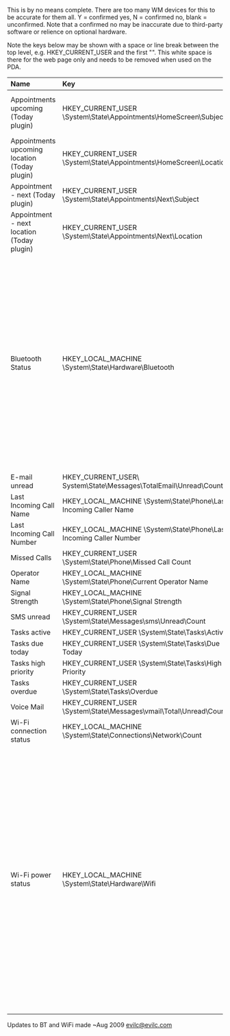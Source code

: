 This is by no means complete. There are too many WM devices for this to be accurate for them all. Y = confirmed yes, N = confirmed no, blank = unconfirmed. Note that a confirmed no may be inaccurate due to third-party software or relience on optional hardware.

Note the keys below may be shown with a space or line break between the top level, e.g. HKEY\_CURRENT\_USER and the first "\". This white space is there for the web page only and needs to be removed when used on the PDA.

| Name | Key | Comment | WM2003 | WM5 | WM6 |
|:-----|:----|:--------|:-------|:----|:----|
| Appointments upcoming (Today plugin) |HKEY\_CURRENT\_USER \System\State\Appointments\HomeScreen\Subject | when not available defaults to "No upcoming appointments." |  |  | Y |
| Appointments upcoming location (Today plugin) |HKEY\_CURRENT\_USER \System\State\Appointments\HomeScreen\Location |  |  |  |  |
| Appointment - next (Today plugin) |HKEY\_CURRENT\_USER \System\State\Appointments\Next\Subject |  |  |  |  |
| Appointment - next location (Today plugin) |HKEY\_CURRENT\_USER \System\State\Appointments\Next\Location |  |  |  |  |
| Bluetooth Status |HKEY\_LOCAL\_MACHINE \System\State\Hardware\Bluetooth | 8 = Off\\ 9 = On(?No connections?)\\ 11 = Discoverable\\ 25 = ?Hands Free? 13 - Handsfree\\ Does anyone have a full list of these? Is there an A2DP one for example?\\ \\ I think this is bitwise too:\\ 1 = Power on\\ 2 = Searching\\ 4 = Not sure. Maybe headphones?\\ 8 = BT Exists (Seems always set)\\ 16 = Connected\\ |  | Y | Y |
| E-mail unread | HKEY\_CURRENT\_USER\ System\State\Messages\TotalEmail\Unread\Count |  |  | Y | Y |
| Last Incoming Call Name|HKEY\_LOCAL\_MACHINE \System\State\Phone\Last Incoming Caller Name |  |  |  | Y |
| Last Incoming Call Number|HKEY\_LOCAL\_MACHINE \System\State\Phone\Last Incoming Caller Number |  |  |  | Y |
| Missed Calls|HKEY\_CURRENT\_USER \System\State\Phone\Missed Call Count |  |  |  | Y |
| Operator Name |HKEY\_LOCAL\_MACHINE \System\State\Phone\Current Operator Name |  |  |  | Y |
| Signal Strength |HKEY\_LOCAL\_MACHINE \System\State\Phone\Signal Strength |  |  |  | Y |
| SMS unread | HKEY\_CURRENT\_USER \System\State\Messages\sms\Unread\Count |  |  | Y | Y |
| Tasks active |HKEY\_CURRENT\_USER \System\State\Tasks\Active |  |  | Y | Y |
| Tasks due today| HKEY\_CURRENT\_USER \System\State\Tasks\Due Today |  |  | Y | Y |
| Tasks high priority | HKEY\_CURRENT\_USER \System\State\Tasks\High Priority |  |  | Y | Y |
| Tasks overdue |HKEY\_CURRENT\_USER \System\State\Tasks\Overdue |  |  | Y | Y |
| Voice Mail|HKEY\_CURRENT\_USER \System\State\Messages\vmail\Total\Unread\Count|  |  |  | Y |
| Wi-Fi connection status |HKEY\_LOCAL\_MACHINE \System\State\Connections\Network\Count | 0 = off\\ 1 = on |  | Y |  |
| Wi-Fi power status |HKEY\_LOCAL\_MACHINE \System\State\Hardware\Wifi | coded bitwise\\ 1 = always set? WiFi hardware present?\\ 2 = powered on\\ 4 = networks available\\ 8 = connecting\\ 16 = connected\\ \\ Bit 4 (Networks Available) can be set when wifi is off. On inspection, this bit appears to mean that you have a configured wifi network. So if this bit is true, then enabling wifi will probably result in an internet connection (Depending on location of course) |  | Y | Y |

Updates to BT and WiFi made ~Aug 2009 evilc@evilc.com